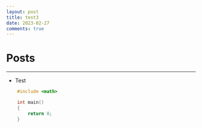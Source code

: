 ```yaml
---
layout: post
title: test3
date: 2023-02-27
comments: true
---
```


# Posts

---

+ Test
```c++
	#include <math>

	int main()
	{
		return 0;
	}
```